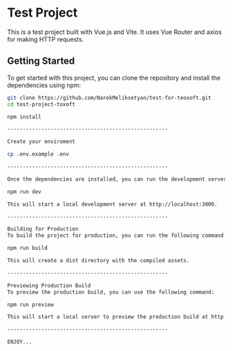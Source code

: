 # Test Project

This is a test project built with Vue.js and Vite. It uses Vue Router and axios for making HTTP requests.

## Getting Started

To get started with this project, you can clone the repository and install the dependencies using npm:

```bash
git clone https://github.com/NarekMeliksetyan/test-for-teoxoft.git
cd test-project-toxoft

npm install

----------------------------------------------------

Create your enviroment

cp .env.example .env

----------------------------------------------------

Once the dependencies are installed, you can run the development server using the following command:

npm run dev

This will start a local development server at http://localhost:3000.

----------------------------------------------------

Building for Production
To build the project for production, you can run the following command:

npm run build

This will create a dist directory with the compiled assets.

----------------------------------------------------

Previewing Production Build
To preview the production build, you can use the following command:

npm run preview

This will start a local server to preview the production build at http://localhost:5000.

----------------------------------------------------

ENJOY...

```
